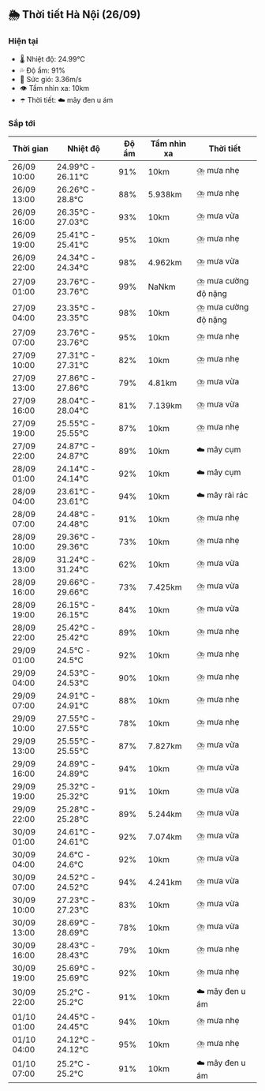 ## 🌦️ Thời tiết Hà Nội (26/09)

### Hiện tại

- 🌡️ Nhiệt độ: 24.99℃
- 💦 Độ ẩm: 91%
- 💨 Sức gió: 3.36m/s
- 👁️ Tầm nhìn xa: 10km
- ☂️ Thời tiết: ☁️ mây đen u ám

### Sắp tới

| Thời gian | Nhiệt độ | Độ ẩm | Tầm nhìn xa | Thời tiết |
| --- | --- | --- | --- | --- |
| 26/09 10:00 | 24.99℃ - 26.11℃ | 91% | 10km | ⛈️ mưa nhẹ |
| 26/09 13:00 | 26.26℃ - 28.8℃ | 88% | 5.938km | ⛈️ mưa nhẹ |
| 26/09 16:00 | 26.35℃ - 27.03℃ | 93% | 10km | ⛈️ mưa vừa |
| 26/09 19:00 | 25.41℃ - 25.41℃ | 95% | 10km | ⛈️ mưa nhẹ |
| 26/09 22:00 | 24.34℃ - 24.34℃ | 98% | 4.962km | ⛈️ mưa vừa |
| 27/09 01:00 | 23.76℃ - 23.76℃ | 99% | NaNkm | ⛈️ mưa cường độ nặng |
| 27/09 04:00 | 23.35℃ - 23.35℃ | 98% | 10km | ⛈️ mưa cường độ nặng |
| 27/09 07:00 | 23.76℃ - 23.76℃ | 95% | 10km | ⛈️ mưa nhẹ |
| 27/09 10:00 | 27.31℃ - 27.31℃ | 82% | 10km | ⛈️ mưa nhẹ |
| 27/09 13:00 | 27.86℃ - 27.86℃ | 79% | 4.81km | ⛈️ mưa vừa |
| 27/09 16:00 | 28.04℃ - 28.04℃ | 81% | 7.139km | ⛈️ mưa vừa |
| 27/09 19:00 | 25.55℃ - 25.55℃ | 87% | 10km | ⛈️ mưa nhẹ |
| 27/09 22:00 | 24.87℃ - 24.87℃ | 89% | 10km | ☁️ mây cụm |
| 28/09 01:00 | 24.14℃ - 24.14℃ | 92% | 10km | ☁️ mây cụm |
| 28/09 04:00 | 23.61℃ - 23.61℃ | 94% | 10km | ☁️ mây rải rác |
| 28/09 07:00 | 24.48℃ - 24.48℃ | 91% | 10km | ⛈️ mưa nhẹ |
| 28/09 10:00 | 29.36℃ - 29.36℃ | 73% | 10km | ⛈️ mưa nhẹ |
| 28/09 13:00 | 31.24℃ - 31.24℃ | 62% | 10km | ⛈️ mưa vừa |
| 28/09 16:00 | 29.66℃ - 29.66℃ | 73% | 7.425km | ⛈️ mưa vừa |
| 28/09 19:00 | 26.15℃ - 26.15℃ | 84% | 10km | ⛈️ mưa vừa |
| 28/09 22:00 | 25.42℃ - 25.42℃ | 89% | 10km | ⛈️ mưa nhẹ |
| 29/09 01:00 | 24.5℃ - 24.5℃ | 92% | 10km | ⛈️ mưa nhẹ |
| 29/09 04:00 | 24.53℃ - 24.53℃ | 90% | 10km | ⛈️ mưa nhẹ |
| 29/09 07:00 | 24.91℃ - 24.91℃ | 88% | 10km | ⛈️ mưa nhẹ |
| 29/09 10:00 | 27.55℃ - 27.55℃ | 78% | 10km | ⛈️ mưa nhẹ |
| 29/09 13:00 | 25.55℃ - 25.55℃ | 87% | 7.827km | ⛈️ mưa vừa |
| 29/09 16:00 | 24.89℃ - 24.89℃ | 94% | 10km | ⛈️ mưa vừa |
| 29/09 19:00 | 25.32℃ - 25.32℃ | 91% | 10km | ⛈️ mưa vừa |
| 29/09 22:00 | 25.28℃ - 25.28℃ | 89% | 5.244km | ⛈️ mưa vừa |
| 30/09 01:00 | 24.61℃ - 24.61℃ | 92% | 7.074km | ⛈️ mưa vừa |
| 30/09 04:00 | 24.6℃ - 24.6℃ | 92% | 10km | ⛈️ mưa vừa |
| 30/09 07:00 | 24.52℃ - 24.52℃ | 94% | 4.241km | ⛈️ mưa vừa |
| 30/09 10:00 | 27.23℃ - 27.23℃ | 83% | 10km | ⛈️ mưa vừa |
| 30/09 13:00 | 28.69℃ - 28.69℃ | 78% | 10km | ⛈️ mưa vừa |
| 30/09 16:00 | 28.43℃ - 28.43℃ | 79% | 10km | ⛈️ mưa nhẹ |
| 30/09 19:00 | 25.69℃ - 25.69℃ | 92% | 10km | ⛈️ mưa nhẹ |
| 30/09 22:00 | 25.2℃ - 25.2℃ | 91% | 10km | ☁️ mây đen u ám |
| 01/10 01:00 | 24.45℃ - 24.45℃ | 94% | 10km | ⛈️ mưa nhẹ |
| 01/10 04:00 | 24.12℃ - 24.12℃ | 95% | 10km | ⛈️ mưa nhẹ |
| 01/10 07:00 | 25.2℃ - 25.2℃ | 91% | 10km | ☁️ mây đen u ám |
